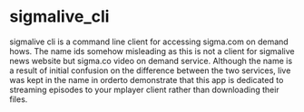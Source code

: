 # sigmalive_cli
sigmalive cli is a command line client for accessing sigma.com on demand hows.
The name ids somehow misleading as this is not a client for  sigmalive news website but sigma.co video on demand service. Although the name is a result of initial confusion on the difference between the two services, live was kept in the name in orderto demonstrate that this app is dedicated to streaming episodes to your mplayer client rather than downloading their files.

